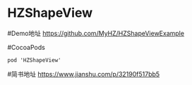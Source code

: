 # HZShapeView

#Demo地址 
https://github.com/MyHZ/HZShapeViewExample

#CocoaPods
```
pod 'HZShapeView'
```

#简书地址
https://www.jianshu.com/p/32190f517bb5
